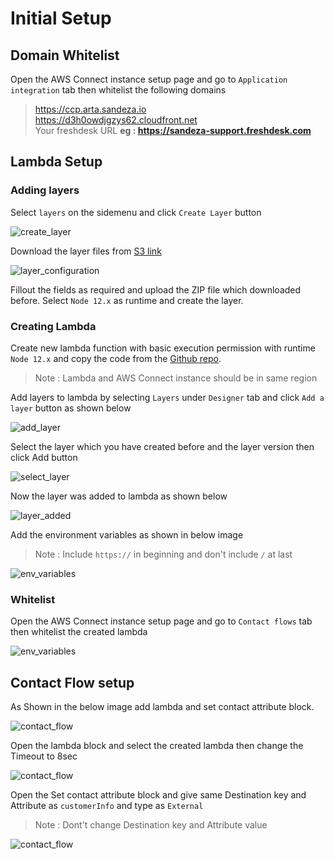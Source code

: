 # Initial Setup

## Domain Whitelist

Open the AWS Connect instance setup page and go to `Application integration` tab then whitelist the following domains

> https://ccp.arta.sandeza.io \
> https://d3h0owdjgzys62.cloudfront.net \
> Your freshdesk URL **eg : https://sandeza-support.freshdesk.com**

## Lambda Setup

### Adding layers

Select `layers` on the sidemenu and click `Create Layer` button

![create_layer](images/create_layer.png)

Download the layer files from <a href="https://lambda-layers-1h8d3.s3.ap-south-1.amazonaws.com/freshdesk-integration-layer.zip" target="_blank">S3 link</a>

![layer_configuration](images/layer_configuration.png)

Fillout the fields as required and upload the ZIP file which downloaded before. Select `Node 12.x` as runtime and create the layer.

### Creating Lambda

Create new lambda function with basic execution permission with runtime `Node 12.x`  and copy the code from the <a href="https://github.com/Sandeza/arta-freshdesk-integration-lambda" target="_blank">Github repo</a>.

> Note : Lambda and AWS Connect instance should be in same region

Add layers to lambda by selecting `Layers` under `Designer` tab and click `Add a layer` button as shown below

![add_layer](images/add_layer.png)

Select the layer which you have created before and the layer version then click Add button

![select_layer](images/select_layer.png)

Now the layer was added to lambda as shown below

![layer_added](images/layer_added.png)

Add the environment variables as shown in below image

> Note : Include `https://` in beginning and don't include `/` at last

![env_variables](images/env_variables.png)

### Whitelist

Open the AWS Connect instance setup page and go to `Contact flows` tab then whitelist the created lambda

![env_variables](images/lambda_whitelist.png)

## Contact Flow setup

As Shown in the below image add lambda and set contact attribute block.

![contact_flow](images/contact_flow.png)

Open the lambda block and select the created lambda then change the Timeout to 8sec

![contact_flow](images/lambda_config.png)

Open the Set contact attribute block and give same Destination key and Attribute as `customerInfo` and type as `External`

>Note : Dont't change Destination key and Attribute value

![contact_flow](images/set_contact_attribute.png)
